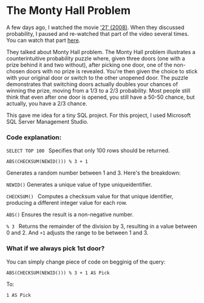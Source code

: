 
# The Monty Hall Problem

A few days ago, I watched the movie ['21' (2008)](https://www.imdb.com/title/tt0478087/). When they discussed probability, I paused and re-watched that part of the video several times. You can watch that part [here](https://www.youtube.com/watch?v=CYyUuIXzGgI&ab_channel=NOWPLAYING).

They talked about Monty Hall problem. The Monty Hall problem illustrates a counterintuitive probability puzzle where, given three doors (one with a prize behind it and two without), after picking one door, one of the non-chosen doors with no prize is revealed. You're then given the choice to stick with your original door or switch to the other unopened door. The puzzle demonstrates that switching doors actually doubles your chances of winning the prize, moving from a 1/3 to a 2/3 probability. Most people still think that even after one door is opened, you still have a 50-50 chance, but actually, you have a 2/3 chance.

This gave me idea for a tiny SQL project. For this project, I used Microsoft SQL Server Management Studio. 

### Code explanation: 
```SELECT TOP 100 ``` Specifies that only 100 rows should be returned.
```
ABS(CHECKSUM(NEWID())) % 3 + 1
```
Generates a random number between 1 and 3. Here's the breakdown:

```NEWID()``` Generates a unique value of type uniqueidentifier.

```CHECKSUM() ``` Computes a checksum value for that unique identifier, producing a different integer value for each row.

```ABS()``` Ensures the result is a non-negative number.

```% 3 ``` Returns the remainder of the division by 3, resulting in a value between 0 and 2. And ```+1``` adjusts the range to be between 1 and 3.

### What if we always pick 1st door? 

You can simply change piece of code on begginig of the query:
```
ABS(CHECKSUM(NEWID())) % 3 + 1 AS Pick
```
To:
```
1 AS Pick
```
